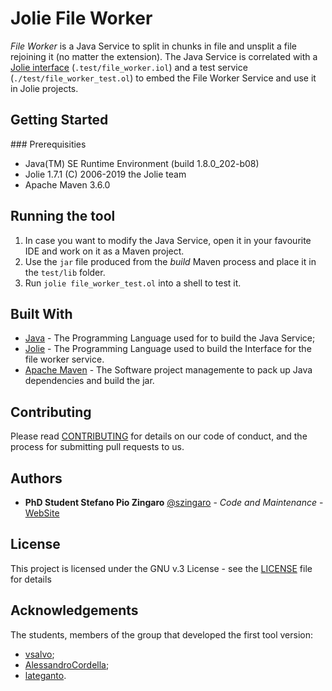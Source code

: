 # Jolie File Worker

*File Worker* is a Java Service to split in chunks in file and unsplit a file rejoining it (no matter the extension). The Java Service is correlated with a [Jolie interface](.test/file_worker.iol) (`.test/file_worker.iol`) and a test service (`./test/file_worker_test.ol`) to embed the File Worker Service  and use it in Jolie projects.

## Getting Started


### Prerequisities

- Java(TM) SE Runtime Environment (build 1.8.0_202-b08)
- Jolie 1.7.1 (C) 2006-2019 the Jolie team
- Apache Maven 3.6.0

## Running the tool

1. In case you want to modify the Java Service, open it in your favourite IDE and work on it as a Maven project.
2. Use the `jar` file produced from the *build* Maven process and place it in the `test/lib` folder.
3. Run `jolie file_worker_test.ol` into a shell to test it.

## Built With

* [Java](https://openjdk.java.net/) - The Programming Language used for to build the Java Service;
* [Jolie](https://www.jolie-lang.org/) - The Programming Language used to build the Interface for the file worker service.
* [Apache Maven](https://maven.apache.org/) - The Software project managemente to pack up Java dependencies and build the jar.

## Contributing

Please read [CONTRIBUTING](CONTRIBUTING.md) for details on our code of conduct,
and the process for submitting pull requests to us.

## Authors

* **PhD Student Stefano Pio Zingaro** [@szingaro](https://github.com/szingaro) - *Code and Maintenance* - [WebSite](http://cs.unibo.it/~stefanopio.zingaro)

## License

This project is licensed under the GNU v.3 License - see the [LICENSE](LICENSE) file for details

## Acknowledgements

The students, members of the group that developed the first tool version:
* [vsalvo](https://github.com/vsalvo);
* [AlessandroCordella](https://github.com/AlessandroCordella);
* [lateganto](https://github.com/lateganto).

